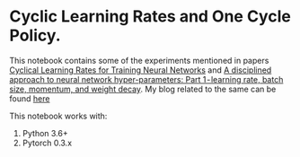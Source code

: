 # Cyclic Learning Rates and One Cycle Policy.
This notebook contains some of the experiments mentioned in papers [Cyclical Learning Rates for Training Neural Networks](https://arxiv.org/pdf/1506.01186.pdf) and [A disciplined approach to neural network hyper-parameters: Part 1 - learning rate, batch size, momentum, and weight decay](https://arxiv.org/abs/1803.09820). My blog related to the same can be found [here]()

This notebook works with:
1) Python 3.6+
2) Pytorch 0.3.x

